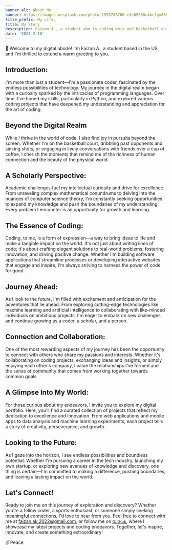 ```yaml
---
banner_alt: About Me
banner: https://images.unsplash.com/photo-1555786766-e1e69380c4bc?q=80&w=2068&auto=format&fit=crop&ixlib=rb-4.0.3&ixid=M3wxMjA3fDB8MHxwaG90by1wYWdlfHx8fGVufDB8fHx8fA%3D%3D
title_prefix: My Life,
title: My Story
description: Faizan A., a student who is coding whiz and basketball enthusiast in the US, embraces technology, sports, and community with passion and curiosity.
date: '2024-2-10'
---
```


👋 Welcome to my digital abode! I'm Faizan A., a student based in the US, and I'm thrilled to extend a warm greeting to you.

## **Introduction:**

I'm more than just a student—I'm a passionate coder, fascinated by the endless possibilities of technology. My journey in the digital realm began with a curiosity sparked by the intricacies of programming languages. Over time, I've honed my skills, particularly in Python, and explored various coding projects that have deepened my understanding and appreciation for the art of coding.

## **Beyond the Digital Realm**

While I thrive in the world of code, I also find joy in pursuits beyond the screen. Whether I'm on the basketball court, dribbling past opponents and sinking shots, or engaging in lively conversations with friends over a cup of coffee, I cherish the moments that remind me of the richness of human connection and the beauty of the physical world.

## **A Scholarly Perspective:**

Academic challenges fuel my intellectual curiosity and drive for excellence. From unraveling complex mathematical conundrums to delving into the nuances of computer science theory, I'm constantly seeking opportunities to expand my knowledge and push the boundaries of my understanding. Every problem I encounter is an opportunity for growth and learning.

## **The Essence of Coding:**

Coding, to me, is a form of expression—a way to bring ideas to life and make a tangible impact on the world. It's not just about writing lines of code; it's about crafting elegant solutions to real-world problems, fostering innovation, and driving positive change. Whether I'm building software applications that streamline processes or developing interactive websites that engage and inspire, I'm always striving to harness the power of code for good.

## **Journey Ahead:**

As I look to the future, I'm filled with excitement and anticipation for the adventures that lie ahead. From exploring cutting-edge technologies like machine learning and artificial intelligence to collaborating with like-minded individuals on ambitious projects, I'm eager to embark on new challenges and continue growing as a coder, a scholar, and a person.

## **Connection and Collaboration:**

One of the most rewarding aspects of my journey has been the opportunity to connect with others who share my passions and interests. Whether it's collaborating on coding projects, exchanging ideas and insights, or simply enjoying each other's company, I value the relationships I've formed and the sense of community that comes from working together towards common goals.

## **A Glimpse Into My World:**

For those curious about my endeavors, I invite you to explore my digital portfolio. Here, you'll find a curated collection of projects that reflect my dedication to excellence and innovation. From web applications and mobile apps to data analysis and machine learning experiments, each project tells a story of creativity, perseverance, and growth.

## **Looking to the Future:**

As I gaze into the horizon, I see endless possibilities and boundless potential. Whether I'm pursuing a career in the tech industry, launching my own startup, or exploring new avenues of knowledge and discovery, one thing is certain—I'm committed to making a difference, pushing boundaries, and leaving a lasting impact on the world.

## **Let's Connect!**

Ready to join me on this journey of exploration and discovery? Whether you're a fellow coder, a sports enthusiast, or someone simply seeking meaningful connections, I'd love to hear from you. Feel free to connect with me at [faizan.ak.2022@gmail.com](mailto:faizan.ak.2022@gmail.com), or follow me on [`GitHub`](https://github.com/babysharkdoodoo), where I showcase my latest projects and coding endeavors. Together, let's inspire, innovate, and create something extraordinary!

✌️ Peace
